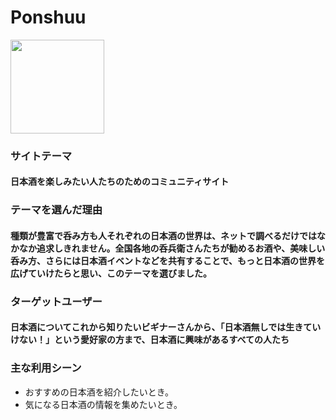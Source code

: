 # Ponshuu
<img src="https://github.com/user-attachments/assets/ac92acd0-2696-4fdb-b874-714ab4c577cf" width="150">

### サイトテーマ
#### 日本酒を楽しみたい人たちのためのコミュニティサイト

### テーマを選んだ理由
#### 種類が豊富で呑み方も人それぞれの日本酒の世界は、ネットで調べるだけではなかなか追求しきれません。全国各地の呑兵衛さんたちが勧めるお酒や、美味しい呑み方、さらには日本酒イベントなどを共有することで、もっと日本酒の世界を広げていけたらと思い、このテーマを選びました。

### ターゲットユーザー
#### 日本酒についてこれから知りたいビギナーさんから、「日本酒無しでは生きていけない！」という愛好家の方まで、日本酒に興味があるすべての人たち

### 主な利用シーン
- おすすめの日本酒を紹介したいとき。
- 気になる日本酒の情報を集めたいとき。
